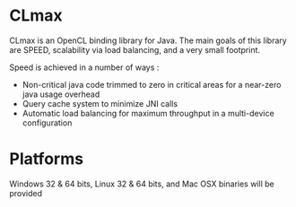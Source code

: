 CLmax
=====

CLmax is an OpenCL binding library for Java.
The main goals of this library are SPEED, scalability via load balancing, and a very small footprint.

Speed is achieved in a number of ways :
- Non-critical java code trimmed to zero in critical areas for a near-zero java usage overhead
- Query cache system to minimize JNI calls
- Automatic load balancing for maximum throughput in a multi-device configuration

Platforms
=========
Windows 32 & 64 bits, Linux 32 & 64 bits, and Mac OSX binaries will be provided
